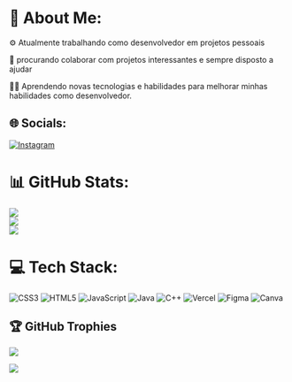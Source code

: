 # 💫 About Me:
⚙️ Atualmente trabalhando como desenvolvedor em projetos pessoais

🔎 procurando colaborar com projetos interessantes e sempre disposto a ajudar

🧑‍💻 Aprendendo novas tecnologias e habilidades para melhorar minhas habilidades como desenvolvedor.
<br>


## 🌐 Socials:
[![Instagram](https://img.shields.io/badge/Instagram-%23E4405F.svg?logo=Instagram&logoColor=white)](https://instagram.com/hjcavalcanti) 

# 📊 GitHub Stats:
![](https://github-readme-stats.vercel.app/api?username=hjcavalcanti&theme=dark&hide_border=false&include_all_commits=false&count_private=false)<br/>
![](https://github-readme-streak-stats.herokuapp.com/?user=hjcavalcanti&theme=dark&hide_border=false)<br/>
![](https://github-readme-stats.vercel.app/api/top-langs/?username=hjcavalcanti&theme=dark&hide_border=false&include_all_commits=false&count_private=false&layout=compact)

# 💻 Tech Stack:
![CSS3](https://img.shields.io/badge/css3-%231572B6.svg?style=for-the-badge&logo=css3&logoColor=white) ![HTML5](https://img.shields.io/badge/html5-%23E34F26.svg?style=for-the-badge&logo=html5&logoColor=white) ![JavaScript](https://img.shields.io/badge/javascript-%23323330.svg?style=for-the-badge&logo=javascript&logoColor=%23F7DF1E) ![Java](https://img.shields.io/badge/java-%23ED8B00.svg?style=for-the-badge&logo=java&logoColor=white) ![C++](https://img.shields.io/badge/c++-%2300599C.svg?style=for-the-badge&logo=c%2B%2B&logoColor=white) ![Vercel](https://img.shields.io/badge/vercel-%23000000.svg?style=for-the-badge&logo=vercel&logoColor=white) 	![Figma](https://img.shields.io/badge/figma-%23F24E1E.svg?style=for-the-badge&logo=figma&logoColor=white) ![Canva](https://img.shields.io/badge/Canva-%2300C4CC.svg?style=for-the-badge&logo=Canva&logoColor=white)
## 🏆 GitHub Trophies
![](https://github-profile-trophy.vercel.app/?username=hjcavalcanti&theme=radical&no-frame=true&no-bg=true&margin-w=4)


![](https://quotes-github-readme.vercel.app/api?type=horizontal&theme=radical)

